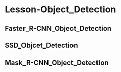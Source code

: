 # Lesson-Object_Detection

Faster_R-CNN_Object_Detection
---------------------------------
SSD_Objcet_Detection
---------------------------------
Mask_R-CNN_Object_Detection
---------------------------------
